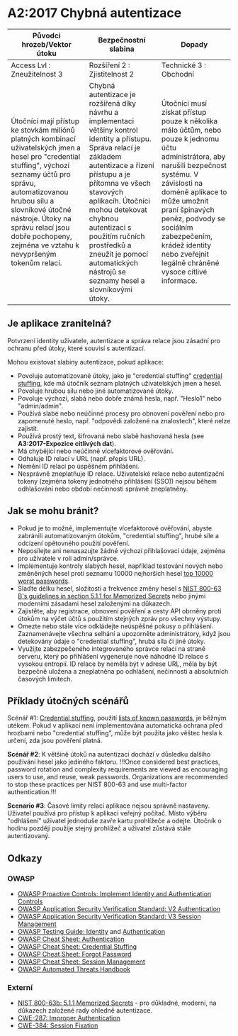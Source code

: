 # A2:2017 Chybná autentizace

| Původci hrozeb/Vektor útoku | Bezpečnostní slabina         | Dopady               |
| -- | -- | -- |
| Access Lvl : Zneužitelnost 3 | Rozšíření 2 : Zjistitelnost 2 | Technické 3 : Obchodní |
| Útočníci mají přístup ke stovkám miliónů platných kombinací uživatelských jmen a hesel pro "credential stuffing", výchozí seznamy účtů pro správu, automatizovanou hrubou sílu a slovníkové útočné nástroje. Útoky na správu relací jsou dobře pochopeny, zejména ve vztahu k nevypršeným tokenům relací. | Chybná autentizace je rozšířená díky návrhu a implementaci většiny kontrol identity a přístupu. Správa relací je základem autentizace a řízení přístupu a je přítomna ve všech stavových aplikacíh. Útočníci mohou detekovat chybnou autentizaci s použitím ručních prostředků a zneužít je pomocí automatických nástrojů se seznamy hesel a slovníkovými útoky. | Útočníci musí získat přístup pouze k několika málo účtům, nebo pouze k jednomu účtu administrátora, aby narušili bezpečnost systému. V závislosti na doméně aplikace to může umožnit praní špinavých peněz, podvody se sociálním zabezpečením, krádež identity nebo zveřejnit legálně chráněné vysoce citlivé informace. |

## Je aplikace zranitelná?

Potvrzení identity uživatele, autentizace a správa relace jsou zásadní pro ochranu před útoky, které souvisí s autentizací.

Mohou existovat slabiny autentizace, pokud aplikace:

* Povoluje automatizované útoky, jako je "credential stuffing" [credential stuffing](https://www.owasp.org/index.php/Credential_stuffing), kde má útočník seznam platných uživatelských jmen a hesel.
* Povoluje hrubou sílu nebo jiné automatizované útoky.
* Povoluje výchozí, slabá nebo dobře známá hesla, např. "Heslo1" nebo "admin/admin".
* Používá slabé nebo neúčinné procesy pro obnovení pověření nebo pro zapomenuté heslo, např. "odpovědi založené na znalostech", které nelze zajistit.
* Používá prostý text, šifrovaná nebo slabě hashovaná hesla (see **A3:2017-Expozice citlivých dat**).
* Má chybějící nebo neúčinné vícefaktorové ověřování.
* Odhaluje ID relací v URL (např. přepis URL).
* Nemění ID relací po úspěšném přihlášení.
* Nesprávně zneplatňuje ID relace. Uživatelské relace nebo autentizační tokeny (zejména tokeny jednotného přihlášení (SSO)) nejsou během odhlašování nebo období nečinnosti správně zneplatněny.

## Jak se mohu bránit?

* Pokud je to možné, implementujte vícefaktorové ověřování, abyste zabránili automatizovaným útokům, "credential stuffing", hrubé síle a odcizení opětovného použití pověření. 
* Neposílejte ani nenasazujte žádné výchozí přihlašovací údaje, zejména pro uživatele v roli admin/správce.
* Implementuje kontroly slabých hesel, například testování nových nebo změněných hesel proti seznamu 10000 nejhorších hesel [top 10000 worst passwords](https://github.com/danielmiessler/SecLists/tree/master/Passwords).
* Slaďte délku hesel, složitosti a frekvence změny hesel s [NIST 800-63 B's guidelines in section 5.1.1 for Memorized Secrets](https://pages.nist.gov/800-63-3/sp800-63b.html#memsecret) nebo jinými moderními zásadami hesel založenými na důkazech.
* Zajistěte, aby registrace, obnovení pověření a cesty API obrněny proti útokům na výčet účtů s použitím stejných zpráv pro všechny výstupy.
* Omezte nebo stále více odkládejte neúspěšné pokusy o přihlášení. Zaznamenávejte všechna selhání a upozorněte administrátory, když jsou detekovány údaje o "credential stuffing", hrubá síla či jiné útoky.
* Využijte zabezpečeného integrovaného správce relací na straně serveru, který po přihlášení vygeneruje nové náhodné ID relace s vysokou entropií. ID relace by neměla být v adrese URL, měla by být bezpečně uložena a zneplatněna po odhlášení, nečinnosti a absolutních časových limitech.

## Příklady útočných scénářů

Scénář #1: [Credential stuffing](https://www.owasp.org/index.php/Credential_stuffing), použití [lists of known passwords](https://github.com/danielmiessler/SecLists), je běžným utékem. Pokud v aplikaci není implementována automatická ochrana před hrozbami nebo "credential stuffing", může být použita jako věštec hesla k určení, zda jsou pověření platná.

**Scénář #2**: K většině útoků na autentizaci dochází v důsledku dalšího používání hesel jako jediného faktoru.    !!!Once considered best practices, password rotation and complexity requirements are viewed as encouraging users to use, and reuse, weak passwords. Organizations are recommended to stop these practices per NIST 800-63 and use multi-factor authentication.!!!

**Scenario #3**: Časové limity relací aplikace nejsou správně nastaveny. Uživatel používá pro přístup k aplikaci veřejný počítač. Místo výběru "odhlášení" uživatel jednoduše zavře kartu prohlížeče a odejte. Útočník o hodinu později použije stejný prohlížeč a uživatel zůstává stále autentizovaný.

## Odkazy

### OWASP

* [OWASP Proactive Controls: Implement Identity and Authentication Controls](https://www.owasp.org/index.php/OWASP_Proactive_Controls#5:_Implement_Identity_and_Authentication_Controls)
* [OWASP Application Security Verification Standard: V2 Authentication](https://www.owasp.org/index.php/Category:OWASP_Application_Security_Verification_Standard_Project#tab=Home)
* [OWASP Application Security Verification Standard: V3 Session Management](https://www.owasp.org/index.php/Category:OWASP_Application_Security_Verification_Standard_Project#tab=Home)
* [OWASP Testing Guide: Identity](https://www.owasp.org/index.php/Testing_Identity_Management)
 and [Authentication](https://www.owasp.org/index.php/Testing_for_authentication)
* [OWASP Cheat Sheet: Authentication](https://www.owasp.org/index.php/Authentication_Cheat_Sheet)
* [OWASP Cheat Sheet: Credential Stuffing](https://www.owasp.org/index.php/Credential_Stuffing_Prevention_Cheat_Sheet)
* [OWASP Cheat Sheet: Forgot Password](https://www.owasp.org/index.php/Forgot_Password_Cheat_Sheet)
* [OWASP Cheat Sheet: Session Management](https://www.owasp.org/index.php/Session_Management_Cheat_Sheet)
* [OWASP Automated Threats Handbook](https://www.owasp.org/index.php/OWASP_Automated_Threats_to_Web_Applications)

### Externí

* [NIST 800-63b: 5.1.1 Memorized Secrets](https://pages.nist.gov/800-63-3/sp800-63b.html#memsecret) - pro důkladné, moderní, na důkazech založené rady ohledně autentizace.
* [CWE-287: Improper Authentication](https://cwe.mitre.org/data/definitions/287.html)
* [CWE-384: Session Fixation](https://cwe.mitre.org/data/definitions/384.html)
